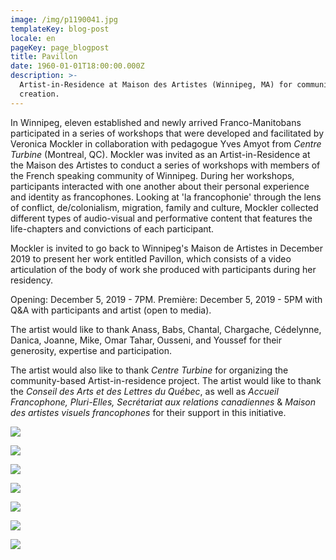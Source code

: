 ```yaml
---
image: /img/p1190041.jpg
templateKey: blog-post
locale: en
pageKey: page_blogpost
title: Pavillon
date: 1960-01-01T18:00:00.000Z
description: >-
  Artist-in-Residence at Maison des Artistes (Winnipeg, MA) for community-based
  creation.
---
```

In Winnipeg, eleven established and newly arrived Franco-Manitobans participated in a series of workshops that were developed and facilitated by Veronica Mockler in collaboration with pedagogue Yves Amyot from *Centre Turbine* (Montreal, QC). Mockler was invited as an Artist-in-Residence at the Maison des Artistes to conduct a series of workshops with members of the French speaking community of Winnipeg. During her workshops, participants interacted with one another about their personal experience and identity as francophones. Looking at 'la francophonie' through the lens of conflict, de/colonialism, migration, family and culture, Mockler collected different types of audio-visual and performative content that features the life-chapters and convictions of each participant. 

Mockler is invited to go back to Winnipeg's Maison de Artistes in December 2019 to present her work entitled Pavillon, which consists of a video articulation of the body of work she produced with participants during her residency.

Opening: December 5, 2019 - 7PM. Première: December 5, 2019 - 5PM with Q&A with participants and artist (open to media).

The artist would like to thank Anass, Babs, Chantal, Chargache, Cédelynne, Danica, Joanne, Mike, Omar Tahar, Ousseni, and Youssef for their generosity, expertise and participation.

The artist would also like to thank *Centre Turbine* for organizing the community-based Artist-in-residence project. The artist would like to thank the *Conseil des Arts et des Lettres du Québec*, as well as *Accueil Francophone, Pluri-Elles, Secrétariat aux relations canadiennes* & *Maison des artistes visuels francophones* for their support in this initiative. 

![](/img/69086431_2811791285500940_1620093601428013056_o.jpg)

![](/img/screen-shot-2019-08-28-at-1.53.28-pm.png)

![](/img/screen-shot-2019-09-22-at-10.32.28-am.png)

![](/img/screen-shot-2019-09-22-at-10.30.28-am.png)

![](/img/screen-shot-2019-09-22-at-10.34.44-am.png)

![](/img/pavillon_01.png)

![](/img/pavillon.jpg)
